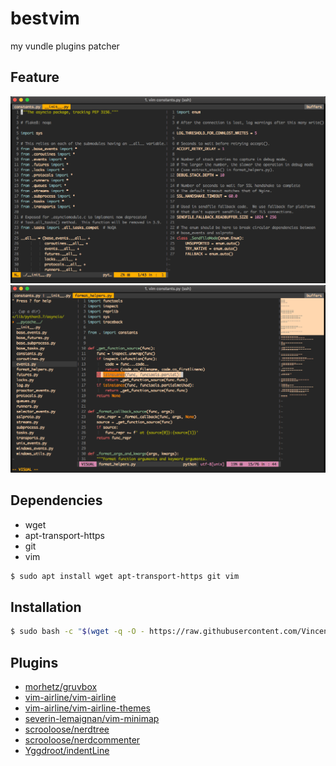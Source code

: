 # bestvim

my vundle plugins patcher

## Feature

![](https://raw.githubusercontent.com/Vincent0700/personal-image-hosting/master/images/static-libraries/libs-bestvim_1.png)
![](https://raw.githubusercontent.com/Vincent0700/personal-image-hosting/master/images/static-libraries/libs-bestvim_2.png)

## Dependencies

- wget
- apt-transport-https
- git
- vim
  
```bash
$ sudo apt install wget apt-transport-https git vim
```

## Installation

```bash
$ sudo bash -c "$(wget -q -O - https://raw.githubusercontent.com/Vincent0700/static-libraries/master/source/bestvim/run.sh)"
```

## Plugins

- [morhetz/gruvbox](https://github.com/morhetz/gruvbox)
- [vim-airline/vim-airline](https://github.com/vim-airline/vim-airline)
- [vim-airline/vim-airline-themes](https://github.com/vim-airline/vim-airline-themes)
- [severin-lemaignan/vim-minimap](https://github.com/severin-lemaignan/vim-minimap)
- [scrooloose/nerdtree](https://github.com/scrooloose/nerdtree)
- [scrooloose/nerdcommenter](https://github.com/scrooloose/nerdcommenter)
- [Yggdroot/indentLine](https://github.com/Yggdroot/indentLine)